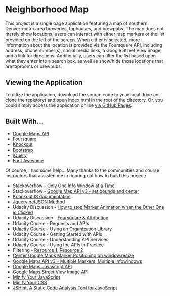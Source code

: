 # Neighborhood Map
This project is a single page application featuring a map of southern Denver-metro area breweries, taphouses, and brewpubs. The map does not merely show locations, users can interact with either map markers or the list provided on the left of the screen. When either is selected, more information about the location is provided via the Foursquare API, including address, phone number(s), social media links, a Google Street View image, and a link for directions. Additionally, users can filter the list based upon what they enter into a search box, as well as show/hide those locations that are taprooms or brewpubs.

## Viewing the Application
To utlize the application, download the source code to your local drive (or clone the repistory) and open index.html in the root of the directory. Or, you could simply access the application online [via GitHub Pages](http://geoffhumphrey.github.io/frontend-nanodegree-neighborhood-map).

## Built With...
* [Google Maps API](https://developers.google.com/maps/web/)
* [Foursquare](https://foursquare.com)
* [Knockout](http://knockoutjs.com/)
* [Bootstrap](http://getbootstrap.com/)
* [jQuery](http://jquery.com/)
* [Font Awesome](https://fontawesome.com/)

Of course, I had some help... Many thanks to the communities and course instructors that assisted me in figuring out how to build this project:

* Stackoverflow - [Only One Info Window at a Time](https://stackoverflow.com/questions/24951991/open-only-one-infowindow-at-a-time-google-maps)
* Stackoverflow - [Google Map API v3 - set bounds and center](http://stackoverflow.com/questions/1556921/google-map-api-v3-set-bounds-and-center?rq=1)
* [KnockoutJS documentation](http://knockoutjs.com/documentation/introduction.html)
* [Jquery getJSON Method](http://api.jquery.com/jquery.getjson/)
* Udacity Discussion - [How to stop Marker Animation when the Other One is Clicked](https://discussions.udacity.com/t/how-to-stop-marker-animation-when-the-other-one-is-clicked/229309)
* Udacity Discussion - [Foursquare & Attribution](https://discussions.udacity.com/t/foursquare-attribution/38907)
* Udacity Course - Requests and APIs
* Udacity Course - Using an Organization Library
* Udacity Course - Getting Started with APIs
* Udacity Course - Understanding API Services
* Udacity Course - Using the APIs in Practice
* Filtering - [Resource 1](https://github.com/lacyjpr/neighborhood/), [Resource 2](http://codepen.io/prather-mcs/pen/KpjbNN?editors=001)
* [Center Google Maps Marker Positioning on window.resize](https://gist.github.com/toddmotto/5477991)
* [Google Maps API v3 – Multiple Markers, Multiple Infowindows](http://you.arenot.me/2010/06/29/google-maps-api-v3-0-multiple-markers-multiple-infowindows/)
* [Google Maps Javascript API](https://developers.google.com/maps/documentation/javascript/tutorial)
* [Google Maps Street View Image API](https://developers.google.com/maps/documentation/streetview/intro)
* [Minify Your JavaScript](https://javascript-minifier.com/)
* [Minify Your CSS](https://cssminifier.com/)
* [JSHint, A Static Code Analysis Tool for JavaScript](http://jshint.com/)